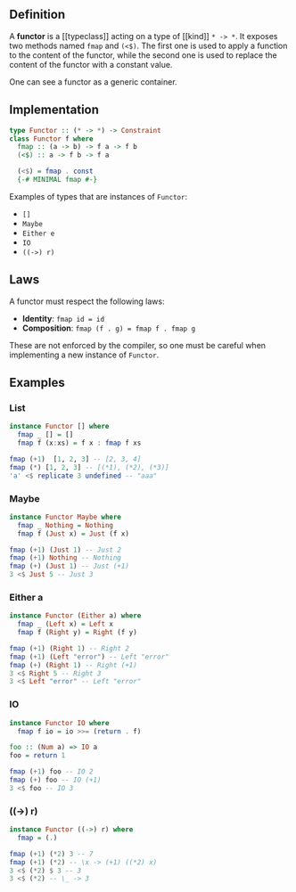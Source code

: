 ## Definition

A **functor** is a [[typeclass]] acting on a type of [[kind]] `* -> *`. It exposes two methods named `fmap` and `(<$)`. The first one is used to apply a function to the content of the functor, while the second one is used to replace the content of the functor with a constant value.

One can see a functor as a generic container.
## Implementation

```haskell
type Functor :: (* -> *) -> Constraint
class Functor f where
  fmap :: (a -> b) -> f a -> f b
  (<$) :: a -> f b -> f a

  (<$) = fmap . const
  {-# MINIMAL fmap #-}
```

Examples of types that are instances of `Functor`:
- `[]`
- `Maybe`
- `Either e`
- `IO`
- `((->) r)`
## Laws

A functor must respect the following laws:
- **Identity**: `fmap id = id`
- **Composition**: `fmap (f . g) = fmap f . fmap g`

These are not enforced by the compiler, so one must be careful when implementing a new instance of `Functor`.

## Examples

### List

```haskell
instance Functor [] where
  fmap _ [] = []
  fmap f (x:xs) = f x : fmap f xs
```

```haskell
fmap (+1)  [1, 2, 3] -- [2, 3, 4]
fmap (*) [1, 2, 3] -- [(*1), (*2), (*3)]
'a' <$ replicate 3 undefined -- "aaa"
```

### Maybe

```haskell
instance Functor Maybe where
  fmap _ Nothing = Nothing
  fmap f (Just x) = Just (f x)
```

```haskell
fmap (+1) (Just 1) -- Just 2
fmap (+1) Nothing -- Nothing
fmap (+) (Just 1) -- Just (+1)
3 <$ Just 5 -- Just 3
```

### Either a

```haskell
instance Functor (Either a) where
  fmap _ (Left x) = Left x
  fmap f (Right y) = Right (f y)
```

```haskell
fmap (+1) (Right 1) -- Right 2
fmap (+1) (Left "error") -- Left "error"
fmap (+) (Right 1) -- Right (+1)
3 <$ Right 5 -- Right 3
3 <$ Left "error" -- Left "error"
```

### IO

```haskell
instance Functor IO where
  fmap f io = io >>= (return . f)
```

```haskell
foo :: (Num a) => IO a
foo = return 1

fmap (+1) foo -- IO 2
fmap (+) foo -- IO (+1)
3 <$ foo -- IO 3
```

### ((->) r)

```haskell
instance Functor ((->) r) where
  fmap = (.)
```

```haskell
fmap (+1) (*2) 3 -- 7
fmap (+1) (*2) -- \x -> (+1) ((*2) x)
3 <$ (*2) $ 3 -- 3
3 <$ (*2) -- \_ -> 3
```
